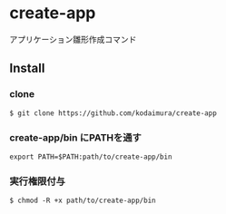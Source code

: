 # create-app
アプリケーション雛形作成コマンド

## Install
### clone
```
$ git clone https://github.com/kodaimura/create-app
```

### create-app/bin にPATHを通す
```
export PATH=$PATH:path/to/create-app/bin
```

### 実行権限付与
```
$ chmod -R +x path/to/create-app/bin
```

